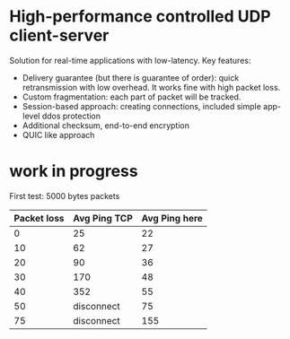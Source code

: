 # High-performance controlled UDP client-server

Solution for real-time applications with low-latency. Key features:
- Delivery guarantee (but there is guarantee of order): quick retransmission with low overhead. It works fine with high packet loss.
- Custom fragmentation: each part of packet will be tracked.
- Session-based approach: creating connections, included simple app-level ddos protection
- Additional checksum, end-to-end encryption
- QUIC like approach

# work in progress

First test: 5000 bytes packets

| Packet loss | Avg Ping TCP | Avg Ping here  |
| ------------| -------------|----------------|
| 0           | 25           | 22             |
| 10          | 62           | 27             |
| 20          | 90           | 36             |
| 30          | 170          | 48             |
| 40          | 352          | 55             |
| 50          | disconnect   | 75             |
| 75          | disconnect   | 155            |
